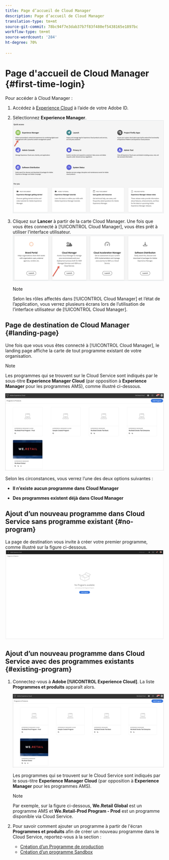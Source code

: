 ```yaml
---
title: Page d’accueil de Cloud Manager
description: Page d’accueil de Cloud Manager
translation-type: tm+mt
source-git-commit: 78bc94f7e3dab37b7f83f480ef5438165e1897bc
workflow-type: tm+mt
source-wordcount: '284'
ht-degree: 70%

---
```



# Page d&#39;accueil de Cloud Manager {#first-time-login}

Pour accéder à Cloud Manager :

1. Accédez à [Experience Cloud](https://experience.adobe.com/) à l’aide de votre Adobe ID.
1. Sélectionnez **Experience Manager**.
   ![](assets/landing-page1.png)

1. Cliquez sur **Lancer** à partir de la carte Cloud Manager.
Une fois que vous êtes connecté à [!UICONTROL Cloud Manager], vous êtes prêt à utiliser l’interface utilisateur.
   ![](assets/landing-page2.png)

   >[!NOTE]
   >
   >Selon les rôles affectés dans [!UICONTROL Cloud Manager] et l’état de l’application, vous verrez plusieurs écrans lors de l’utilisation de l’interface utilisateur de [!UICONTROL Cloud Manager].

## Page de destination de Cloud Manager {#landing-page}

Une fois que vous vous êtes connecté à [!UICONTROL Cloud Manager], le landing page affiche la carte de tout programme existant de votre organisation.

>[!NOTE]
>
>Les programmes qui se trouvent sur le Cloud Service sont indiqués par le sous-titre **Experience Manager Cloud** (par opposition à **Experience Manager** pour les programmes AMS), comme illustré ci-dessous.

![](assets/first_timelogin1.png)


Selon les circonstances, vous verrez l’une des deux options suivantes :

* **Il n’existe aucun programme dans Cloud Manager**

* **Des programmes existent déjà dans Cloud Manager**


## Ajout d’un nouveau programme dans Cloud Service sans programme existant {#no-program}


La page de destination vous invite à créer votre premier programme, comme illustré sur la figure ci-dessous.
![](assets/first_timelogin0.png)


## Ajout d’un nouveau programme dans Cloud Service avec des programmes existants {#existing-program}


1. Connectez-vous à **Adobe [!UICONTROL Experience Cloud]**. La liste **Programmes et produits** apparaît alors.

   ![](assets/first_timelogin1.png)

   Les programmes qui se trouvent sur le Cloud Service sont indiqués par le sous-titre **Experience Manager Cloud** (par opposition à **Experience Manager** pour les programmes AMS).

   >[!NOTE]
   >Par exemple, sur la figure ci-dessous, **We.Retail Global** est un programme AMS et **We.Retail-Prod Program - Prod** est un programme disponible via Cloud Service.

1. Pour savoir comment ajouter un programme à partir de l&#39;écran **Programmes et produits** afin de créer un nouveau programme dans le Cloud Service, reportez-vous à la section :

   * [Création d’un Programme de production](/help/onboarding/getting-access-to-aem-in-cloud/creating-production-program.md)
   * [Création d’un programme Sandbox](/help/onboarding/getting-access-to-aem-in-cloud/creating-sandbox-program.md)


